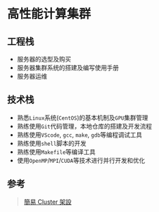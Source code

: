 # 高性能计算集群

## 工程栈

- 服务器的选型及购买
- 服务器集群系统的搭建及编写使用手册
- 服务器运维

## 技术栈

- 熟悉`Linux`系统(`CentOS`)的基本机制及`GPU`集群管理
- 熟练使用`Git`代码管理，本地仓库的搭建及开发流程
- 熟练使用`VScode`, `gcc`, `make`, `gdb`等编程调试工具
- 熟练使用`shell`脚本的开发
- 熟练使用`Makefile`等编译工具
- 使用`OpenMP`/`MPI`/`CUDA`等技术进行并行开发和优化

## 参考

> [簡易 Cluster 架設](https://linux.vbird.org/linux_server/others/0600cluster.php)
